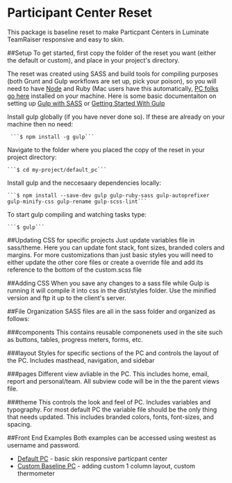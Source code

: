 Participant Center Reset
==============================
This package is baseline reset to make Particpant Centers in Luminate TeamRaiser responsive and easy to skin.


##Setup
To get started, first copy the folder of the reset you want (either the default or custom), and place in your project's directory.
  
The reset was created using SASS and build tools for compiling purposes (both Grunt and Gulp workflows are set up, pick your poison), so you will need to have [Node](https://nodejs.org/en/) and Ruby (Mac users have this automatically, [PC folks go here](https://www.ruby-lang.org/en/documentation/installation/) installed on your machine. Here is some basic documentaiton on setting up [Gulp with SASS](https://travismaynard.com/writing/getting-started-with-gulp) or [Getting Started With Gulp](https://markgoodyear.com/2014/01/getting-started-with-gulp/)

Install gulp globally (if you have never done so). If these are already on your machine then no need:

     ```$ npm install -g gulp```

Navigate to the folder where you placed the copy of the reset in your project directory:

    ```$ cd my-project/default_pc```

Install gulp and the neccesaary dependencies locally:

    ```$ npm install --save-dev gulp gulp-ruby-sass gulp-autoprefixer gulp-minify-css gulp-rename gulp-scss-lint```

To start gulp compiling and watching tasks type:

    ```$ gulp```

##Updating CSS for specific projects
Just update variables file in sass/theme. Here you can update font stack, font sizes, branded colers and margins. For more customizations than just basic styles you will need to either update the other core files or create a override file and add its reference to the bottom of the custom.scss file

##Adding CSS
When you save any changes to a sass file while Gulp is running it will compile it into css in the dist/styles folder. Use the minified version and ftp it up to the client's server. 


##File Organization
SASS files are all in the sass folder and organized as follows:

###components
This contains reusable componenets used in the site such as buttons, tables, progress meters, forms, etc.

###layout
Styles for specific sections of the PC and controls the layout of the PC. Includes masthead, navigation, and sidebar

###pages
Different view avliable in the PC. This includes home, email, report and personal/team. All subview code will be in the the parent views file.

###theme
This controls the look and feel of PC. Includes variables and typography. For most default PC the variable file should be the only thing that needs updated. This includes branded colors, fonts, font-sizes, and spacing. 



##Front End Examples
 Both examples can be accessed using westest as username and password.
 * [Default PC](http://cdbox.convio.net/site/TR?fr_id=2860&pg=entry) - basic skin responsive particpant center
 * [Custom Baseline PC](http://cdbox.convio.net/site/TR?fr_id=2990&pg=entry) - adding custom 1 column layout, custom thermometer